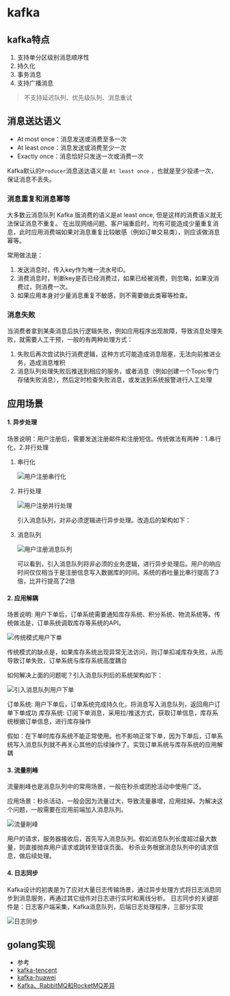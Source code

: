 # kafka

## kafka特点

1. 支持单分区级别消息顺序性
1. 持久化
1. 事务消息
1. 支持广播消息

> 不支持延迟队列、优先级队列、消息重试

## 消息送达语义

* At most once：消息发送或消费至多一次
* At least once：消息发送或消费至少一次
* Exactly once：消息恰好只发送一次或消费一次

Kafka默认的`Producer`消息送达语义是 `At least once` ，也就是至少投递一次，保证消息不丢失。

### 消息重复和消息幂等

大多数云消息队列 Kafka 版消费的语义是at least once, 但是这样的消费语义就无法保证消息不重复。
在出现网络问题、客户端重启时，均有可能造成少量重复消息，此时应用消费端如果对消息重复比较敏感（例如订单交易类），则应该做消息幂等。

常用做法是：

1. 发送消息时，传入key作为唯一流水号ID。
1. 消费消息时，判断key是否已经消费过，如果已经被消费，则忽略，如果没消费过，则消费一次。
1. 如果应用本身对少量消息重复不敏感，则不需要做此类幂等检查。

### 消息失败

当消费者拿到某条消息后执行逻辑失败，例如应用程序出现故障，导致消息处理失败，就需要人工干预，一般的有两种处理方式：

1. 失败后再次尝试执行消费逻辑，这种方式可能造成消息阻塞，无法向前推进业务，造成消息堆积
1. 消息队列处理失败后推送到相应的服务，或者消息（例如创建一个Topic专门存储失败消息），然后定时检查失败消息，或发送到系统报警进行人工处理

## 应用场景

#### 1. 异步处理

场景说明：用户注册后，需要发送注册邮件和注册短信。传统做法有两种：1.串行化，2.并行处理

1. 串行化

    ![用户注册串行化](https://iscod.github.io/images/kafka1.png)

1. 并行处理

    ![用户注册并行处理](https://iscod.github.io/images/kafka2.png)

    引入消息队列，对非必须逻辑进行异步处理。改造后的架构如下：

1. 消息队列

    ![用户注册消息队列](https://iscod.github.io/images/kafka3.png)

    可以看到，引入消息队列将非必须的业务逻辑，进行异步处理后。用户的响应时间仅仅相当于是注册信息写入数据库的时间。系统的吞吐量比串行提高了3倍，比并行提高了2倍

#### 2. 应用解耦

场景说明: 用户下单后，订单系统需要通知库存系统、积分系统、物流系统等。传统做法是，订单系统调取库存等系统的API。

![传统模式用户下单](https://iscod.github.io/images/kafka4.png)

传统模式的缺点是，如果库存系统出现异常无法访问，则订单扣减库存失败，从而导致订单失败，订单系统与库存系统高度耦合

如何解决上面的问题呢？引入消息队列后的系统架构如下：

![引入消息队列用户下单](https://iscod.github.io/images/kafka5.png)

订单系统: 用户下单后，订单系统完成持久化，将消息写入消息队列，返回用户订单下单成功
库存系统: 订阅下单消息，采用拉/推送方式，获取订单信息，库存系统根据订单信息，进行库存操作

假如：在下单时库存系统不能正常使用。也不影响正常下单，因为下单后，订单系统写入消息队列就不再关心其他的后续操作了。实现订单系统与库存系统的应用解耦

#### 3. 流量削峰

流量削峰也是消息队列中的常用场景，一般在秒杀或团抢活动中使用广泛。

应用场景：秒杀活动，一般会因为流量过大，导致流量暴增，应用挂掉。为解决这个问题，一般需要在应用前端加入消息队列。

![流量削峰](https://iscod.github.io/images/kafka6.png)

用户的请求，服务器接收后，首先写入消息队列。假如消息队列长度超过最大数量，则直接抛弃用户请求或跳转至错误页面。
秒杀业务根据消息队列中的请求信息，做后续处理。

#### 4. 日志同步

Kafka设计的初衷是为了应对大量日志传输场景，通过异步处理方式将日志消息同步到消息服务，再通过其它组件对日志进行实时和离线分析。
日志同步的关键部件是：日志客户端采集，Kafka消息队列，后端日志处理程序，三部分实现

![日志同步](https://iscod.github.io/images/kafka7.png)


## golang实现



* 参考
* [kafka-tencent](https://cloud.tencent.com/developer/article/1974648)
* [kafka-huawei](https://support.huaweicloud.com/productdesc-kafka/kafka-scenarios.html)
* [Kafka、RabbitMQ和RocketMQ差异](https://support.huaweicloud.com/productdesc-kafka/kafka_pd_0003.html)